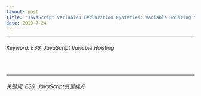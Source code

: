 ```yaml
---
layout: post
title: "JavaScript Variables Declaration Mysteries: Variable Hoisting & Temporal Dead Zone"
date: 2019-7-24
---
```

<hr>
<h6>Keyword: ES6, JavaScript Variable Hoisting</h6>

<br>
<hr>
<h6>关键词: ES6, JavaScript变量提升</h6>